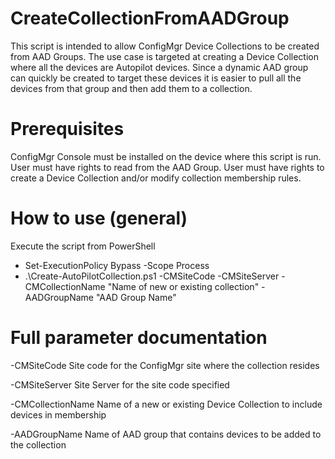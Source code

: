 # CreateCollectionFromAADGroup
This script is intended to allow ConfigMgr Device Collections to be created from AAD Groups.
The use case is targeted at creating a Device Collection where all the devices are Autopilot devices.
Since a dynamic AAD group can quickly be created to target these devices it is easier to pull all the devices from
that group and then add them to a collection.


# Prerequisites
ConfigMgr Console must be installed on the device where this script is run.
User must have rights to read from the AAD Group.
User must have rights to create a Device Collection and/or modify collection membership rules.

# How to use (general)
Execute the script from PowerShell
- Set-ExecutionPolicy Bypass -Scope Process
- .\Create-AutoPilotCollection.ps1 -CMSiteCode <SITE> -CMSiteServer <ServerFQDN> -CMCollectionName "Name of new or existing collection" -AADGroupName "AAD Group Name" 


# Full parameter documentation
 -CMSiteCode              Site code for the ConfigMgr site where the collection resides

 -CMSiteServer            Site Server for the site code specified

 -CMCollectionName        Name of a new or existing Device Collection to include devices in membership

 -AADGroupName            Name of AAD group that contains devices to be added to the collection
 

